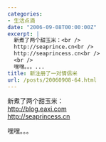 ```yaml
---
categories:
- 生活点滴
date: "2006-09-08T00:00:00Z"
excerpt: |
  新煮了两个甜玉米：<br />
  http://seaprince.cn<br />
  http://seaprincess.cn<br />
  <br />
  嘿嘿。。。...
title: 新注册了一对情侣米
url: /posts/20060908-64.html
---
```

新煮了两个甜玉米：  
http://blog.eaxi.com  
http://seaprincess.cn

嘿嘿。。。